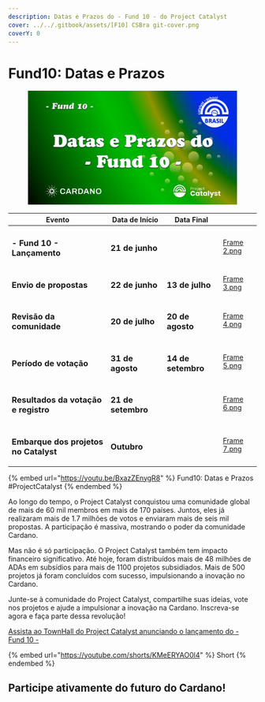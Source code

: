 ```yaml
---
description: Datas e Prazos do - Fund 10 - do Project Catalyst
cover: ../../.gitbook/assets/[F10] CSBra git-cover.png
coverY: 0
---
```


# Fund10: Datas e Prazos

<figure><img src="../../.gitbook/assets/[F10] CSBra thumb timeline.png" alt=""><figcaption></figcaption></figure>

<table data-view="cards"><thead><tr><th>Evento</th><th>Data de Início</th><th>Data Final</th><th data-hidden data-card-cover data-type="files"></th></tr></thead><tbody><tr><td><h3>- <strong>Fund 10 - Lançamento</strong></h3></td><td><h3><strong>21 de junho</strong></h3></td><td></td><td><a href="../../.gitbook/assets/Frame 2.png">Frame 2.png</a></td></tr><tr><td><h3><strong>Envio de propostas</strong></h3></td><td><h3><strong>22 de junho</strong> </h3></td><td><h3><strong>13 de julho</strong> </h3></td><td><a href="../../.gitbook/assets/Frame 3.png">Frame 3.png</a></td></tr><tr><td><h3><strong>Revisão da comunidade</strong></h3></td><td><h3><strong>20 de julho</strong> </h3></td><td><h3><strong>20 de agosto</strong></h3></td><td><a href="../../.gitbook/assets/Frame 4.png">Frame 4.png</a></td></tr><tr><td><h3><strong>Período de votação</strong></h3></td><td><h3><strong>31 de agosto</strong></h3></td><td><h3><strong>14 de setembro</strong></h3></td><td><a href="../../.gitbook/assets/Frame 5.png">Frame 5.png</a></td></tr><tr><td><h3>Res<strong>ultados da votação e registro</strong></h3></td><td><h3><strong>21 de setembro</strong></h3></td><td></td><td><a href="../../.gitbook/assets/Frame 6.png">Frame 6.png</a></td></tr><tr><td><h3><strong>Embarque dos projetos no Catalyst</strong></h3></td><td><h3><strong>Outubro</strong></h3></td><td></td><td><a href="../../.gitbook/assets/Frame 7.png">Frame 7.png</a></td></tr></tbody></table>

{% embed url="https://youtu.be/BxazZEnygR8" %}
Fund10: Datas e Prazos #ProjectCatalyst
{% endembed %}

Ao longo do tempo, o Project Catalyst conquistou uma comunidade global de mais de 60 mil membros em mais de 170 países. Juntos, eles já realizaram mais de 1.7 milhões de votos e enviaram mais de seis mil propostas. A participação é massiva, mostrando o poder da comunidade Cardano.

Mas não é só participação. O Project Catalyst também tem impacto financeiro significativo. Até hoje, foram distribuídos mais de 48 milhões de ADAs em subsídios para mais de 1100 projetos subsidiados. Mais de 500 projetos já foram concluídos com sucesso, impulsionando a inovação no Cardano.

Junte-se à comunidade do Project Catalyst, compartilhe suas ideias, vote nos projetos e ajude a impulsionar a inovação na Cardano. Inscreva-se agora e faça parte dessa revolução!

[Assista ao TownHall do Project Catalyst anunciando o lançamento do - Fund 10 - ](https://www.youtube.com/watch?v=tPwBbKl2P5k)

{% embed url="https://youtube.com/shorts/KMeERYAO0l4" %}
Short
{% endembed %}

## Participe ativamente do futuro do Cardano!
